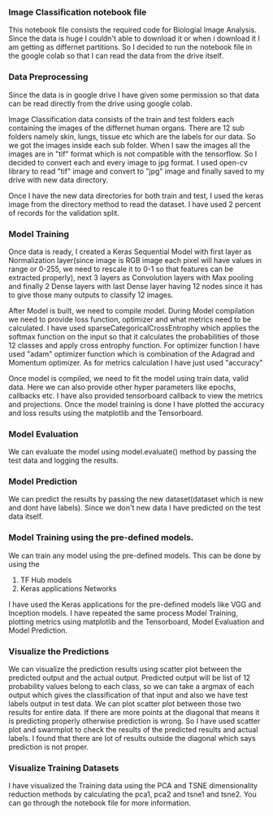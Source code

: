 ### Image Classification notebook file

This notebook file consists the required code for Biologial Image Analysis.
Since the data is huge I couldn't able to download it or when i download it I am getting as differnet partitions. So I decided to run the notebook file in the google colab so that I can read the data from the drive itself.

### Data Preprocessing 

Since the data is in google drive I have given some permission so that data can be read directly from the drive using google colab. 

Image Classification data consists of the train and test folders each containing the images of the differnet human organs. There are 12 sub folders namely skin, lungs, tissue etc which are the labels for our data.
So we got the images inside each sub folder. When I saw the images all the images are in "tif" format which is not compatible with the tensorflow. So I decided to convert each and every image to jpg format. I used open-cv library to read "tif" image and convert to "jpg" image and finally saved to my drive with new data directory.

Once I have the new data directories for both train and test, I used the keras image from the directory method to read the dataset. I have used 2 percent of records for the validation split.

### Model Training

Once data is ready, I created a Keras Sequential Model with first layer as Normalization layer(since image is RGB image each pixel will have values in range or 0-255, we need to rescale it to 0-1 so that features can be extracted properly), next 3 layers as Convolution layers with Max pooling and finally 2 Dense layers with last Dense layer having 12 nodes since it has to give those many outputs to classify 12 images.

After Model is built, we need to compile model. During Model compilation we need to provide loss function, optimizer and what metrics need to be calculated.
I have used sparseCategoricalCrossEntrophy which applies the softmax function on the input so that it calculates the probabilities of those 12 classes and apply cross entrophy function. 
For optimizer function I have used "adam" optimizer function which is combination of the Adagrad and Momentum optimizer.
As for metrics calculation I have just used "accuracy"

Once model is compiled, we need to fit the model using train data, valid data. Here we can also provide other hyper parameters like epochs, callbacks etc. I have also provided tensorboard callback to view the metrics and projections. Once the model training is done I have plotted the accuracy and loss results using the matplotlib and the Tensorboard.


### Model Evaluation

We can evaluate the model using model.evaluate() method by passing the test data and logging the results.

### Model Prediction

We can predict the results by passing the new dataset(dataset which is new and dont have labels). Since we don't new data I have predicted on the test data itself.

### Model Training using the pre-defined models.

We can train any model using the pre-defined models. This can be done by using the 
1) TF Hub models
2) Keras applications Networks

I have used the Keras applications for the pre-defined models like VGG and Inception models. I have repeated the same process Model Training, plotting metrics  using matplotlib and the Tensorboard, Model Evaluation and Model Prediction.


### Visualize the Predictions

We can visualize the prediction results using scatter plot between the predicted output and the actual output. Predicted output will be list of 12 probability values belong to each class, so we can take a argmax of each output which gives the classification of that input and also we have test labels output in test data. We can plot scatter plot between those two results for entire data. If there are more points at the diagonal that means it is predicting properly otherwise prediction is wrong.
So I have used scatter plot and swarmplot to check the results of the predicted results and actual labels. I found that there are lot of results outside the diagonal which says prediction is not proper.

### Visualize Training Datasets 

I have visualized the Training data using the PCA and TSNE dimensionality reduction methods by calculating the pca1, pca2 and tsne1 and tsne2.
You can go through the notebook file for more information.
 








